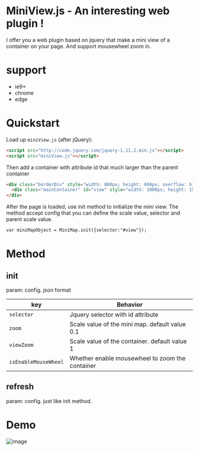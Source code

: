 # MiniView.js - An interesting web plugin !

I offer you a web plugin based on jquery that make a mini view of a container on your page. And support mousewheel zoom in.

# support

* ie9+
* chrome
* edge

# Quickstart

Load up `miniView.js` (after jQuery):

```html
<script src="http://code.jquery.com/jquery-1.11.2.min.js"></script>
<script src="miniView.js"></script>
```

Then add a container with attribute id that much larger than the parent container

```html
<div class="borderDiv" style="width: 800px; height: 600px; overflow: hidden; border: 1px solid;">
  <div class="mainContainer" id="view" style="width: 2000px; height: 1500px; background-color: #bad6cb"></div>
</div>
```

After the page is loaded, use init method to initialize the mini view. The method accept config that you can define the scale value, selector and parent scale value.

```html
var miniMapObject = MiniMap.init({selector:"#view"});
```

# Method

## init

  param: config. json format
  
  key                  | Behavior
-----------------------|-----------------------------------------------------------------
`selector`             | Jquery selector with id attribute
`zoom`                 | Scale value of the mini map. default value 0.1
`viewZoom`             | Scale value of the container. default value 1
`isEnableMouseWheel`   | Whether enable mousewheel to zoom the container

## refresh

  param: config. just like init method.

# Demo

![image](http://imgsrc.baidu.com/forum/w%3D580/sign=af6eaac78cd6277fe912323018391f63/fa77fcedab64034f509ffc7aa4c379310b551d83.jpg)

